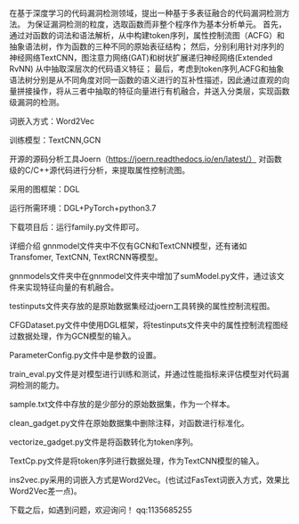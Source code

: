在基于深度学习的代码漏洞检测领域，提出一种基于多表征融合的代码漏洞检测方法。 为保证漏洞检测的粒度，选取函数而非整个程序作为基本分析单元。 首先，通过对函数的词法和语法解析，从中构建token序列，属性控制流图（ACFG）和抽象语法树，作为函数的三种不同的原始表征结构； 然后，分别利用针对序列的神经网络TextCNN，图注意力网络(GAT)和树状扩展递归神经网络(Extended RvNN) 从中抽取深层次的代码语义特征； 最后，考虑到token序列,ACFG和抽象语法树分别是从不同角度对同一函数的语义进行的互补性描述，因此通过直观的向量拼接操作，将从三者中抽取的特征向量进行有机融合，并送入分类层，实现函数级漏洞的检测。

词嵌入方式：Word2Vec

训练模型：TextCNN,GCN

开源的源码分析工具Joern（https://joern.readthedocs.io/en/latest/） 对函数级的C/C++源代码进行分析，来提取属性控制流图。

采用的图框架：DGL

运行所需环境：DGL+PyTorch+python3.7

下载项目后：运行family.py文件即可。

详细介绍
gnnmodel文件夹中不仅有GCN和TextCNN模型，还有诸如Transfomer, TextCNN, TextRCNN等模型。

gnnmodels文件夹中在gnnmodel文件夹中增加了sumModel.py文件，通过该文件来实现特征向量的有机融合。

testinputs文件夹存放的是原始数据集经过joern工具转换的属性控制流程图。

CFGDataset.py文件中使用DGL框架，将testinputs文件夹中的属性控制流程图经过数据处理，作为GCN模型的输入。

ParameterConfig.py文件中是参数的设置。

train_eval.py文件是对模型进行训练和测试，并通过性能指标来评估模型对代码漏洞检测的能力。

sample.txt文件中存放的是少部分的原始数据集，作为一个样本。

clean_gadget.py文件在原始数据集中删除注释，对函数进行标准化。

vectorize_gadget.py文件是将函数转化为token序列。

TextCp.py文件是将token序列进行数据处理，作为TextCNN模型的输入。

ins2vec.py采用的词嵌入方式是Word2Vec。(也试过FasText词嵌入方式，效果比Word2Vec差一点)。

下载之后，如遇到问题，欢迎询问！ qq:1135685255

